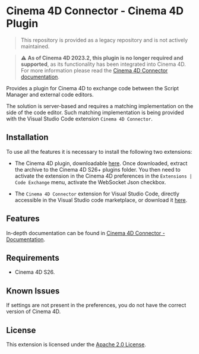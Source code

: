 # Cinema 4D Connector - Cinema 4D Plugin

> This repository is provided as a legacy repository and is not actively maintained.

> :warning: **As of Cinema 4D 2023.2, this plugin is no longer required and supported**, as its functionality has been integrated into Cinema 4D. For more information please read the [Cinema 4D Connector documentation](https://help.maxon.net/c4d/en-us/#html/5896.html#codeexchangesendtoIDE).

Provides a plugin for Cinema 4D to exchange code between the Script Manager and external code editors.

The solution is server-based and requires a matching implementation on the side of the code editor. Such matching implementation is being provided with the Visual Studio Code extension `Cinema 4D Connector`.

## Installation

To use all the features it is necessary to install the following two extensions:

- The Cinema 4D plugin, downloadable [here](https://github.com/Maxon-Computer/Cinema-4D-Legacy-Visual-Studio-Code-Bridge-Plugin/releases). Once downloaded, extract the archive to the Cinema 4D S26+ plugins folder. You then need to activate the extension in the Cinema 4D preferences in the `Extensions | Code Exchange` menu, activate the WebSocket Json checkbox.

- The `Cinema 4D Connector` extension for Visual Studio Code, directly accessible in the Visual Studio code marketplace, or download it [here](https://github.com/Maxon-Computer/Cinema-4D-Legacy-Visual-Studio-Code-Bridge-Plugin/releases).

## Features

In-depth documentation can be found in [Cinema 4D Connector - Documentation](https://github.com/Maxon-Computer/Cinema-4D-Legacy-Visual-Studio-Code-Bridge-Plugin/blob/main/documentation.md).

## Requirements

- Cinema 4D S26.

## Known Issues

If settings are not present in the preferences, you do not have the correct version of Cinema 4D.

## License

This extension is licensed under the [Apache 2.0 License](LICENSE).
